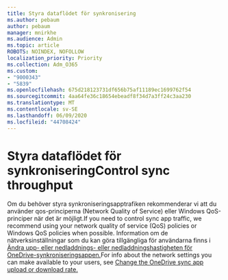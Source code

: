 ```yaml
---
title: Styra dataflödet för synkronisering
ms.author: pebaum
author: pebaum
manager: mnirkhe
ms.audience: Admin
ms.topic: article
ROBOTS: NOINDEX, NOFOLLOW
localization_priority: Priority
ms.collection: Adm_O365
ms.custom:
- "9000343"
- "5839"
ms.openlocfilehash: 675d218123731df656b75af11189ec1699762f54
ms.sourcegitcommit: 4aa64fe36c18654ebeadf8f34d7a3ff24c3aa230
ms.translationtype: MT
ms.contentlocale: sv-SE
ms.lasthandoff: 06/09/2020
ms.locfileid: "44708424"
---
```

# <a name="control-sync-throughput"></a><span data-ttu-id="142d9-102">Styra dataflödet för synkronisering</span><span class="sxs-lookup"><span data-stu-id="142d9-102">Control sync throughput</span></span>

<span data-ttu-id="142d9-103">Om du behöver styra synkroniseringsapptrafiken rekommenderar vi att du använder qos-principerna (Network Quality of Service) eller Windows QoS-principer när det är möjligt.</span><span class="sxs-lookup"><span data-stu-id="142d9-103">If you need to control sync app traffic, we recommend using your network quality of service (QoS) policies or Windows QoS policies when possible.</span></span> <span data-ttu-id="142d9-104">Information om de nätverksinställningar som du kan göra tillgängliga för användarna finns i [Ändra upp- eller nedladdnings- eller nedladdningshastigheten för OneDrive-synkroniseringsappen.](https://support.office.com/article/71cc69da-2371-4981-8cc8-b4558bdda56e)</span><span class="sxs-lookup"><span data-stu-id="142d9-104">For info about the network settings you can make available to your users, see [Change the OneDrive sync app upload or download rate.](https://support.office.com/article/71cc69da-2371-4981-8cc8-b4558bdda56e)</span></span>